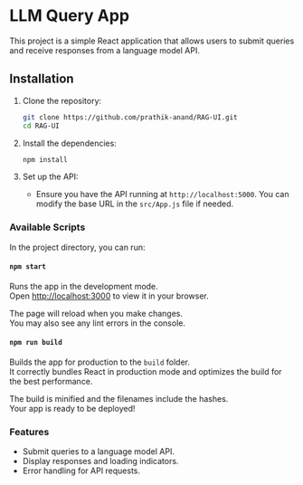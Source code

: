 # LLM Query App

This project is a simple React application that allows users to submit queries and receive responses from a language model API.


## Installation

1. Clone the repository:
   ```bash
   git clone https://github.com/prathik-anand/RAG-UI.git
   cd RAG-UI
   ```

2. Install the dependencies:
   ```bash
   npm install
   ```

3. Set up the API:
   - Ensure you have the API running at `http://localhost:5000`. You can modify the base URL in the `src/App.js` file if needed.

### Available Scripts

In the project directory, you can run:

#### `npm start`

Runs the app in the development mode.\
Open [http://localhost:3000](http://localhost:3000) to view it in your browser.

The page will reload when you make changes.\
You may also see any lint errors in the console.


#### `npm run build`

Builds the app for production to the `build` folder.\
It correctly bundles React in production mode and optimizes the build for the best performance.

The build is minified and the filenames include the hashes.\
Your app is ready to be deployed!


### Features

- Submit queries to a language model API.
- Display responses and loading indicators.
- Error handling for API requests.
